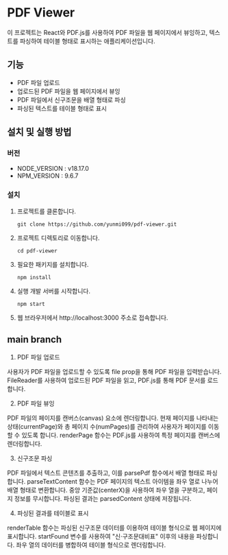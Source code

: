 # PDF Viewer

이 프로젝트는 React와 PDF.js를 사용하여 PDF 파일을 웹 페이지에서 뷰잉하고, 텍스트를 파싱하여 테이블 형태로 표시하는 애플리케이션입니다.

## 기능

- PDF 파일 업로드
- 업로드된 PDF 파일을 웹 페이지에서 뷰잉
- PDF 파일에서 신구조문을 배열 형태로 파싱
- 파싱된 텍스트를 테이블 형태로 표시

## 설치 및 실행 방법

### 버전

- NODE_VERSION : v18.17.0
- NPM_VERSION : 9.6.7

### 설치

1. 프로젝트를 클론합니다.

   ```
   git clone https://github.com/yunmi099/pdf-viewer.git
   ```
2. 프로젝트 디렉토리로 이동합니다.

   ```
   cd pdf-viewer
   ```
3. 필요한 패키지를 설치합니다.
   ```
   npm install
   ```
4. 실행
   개발 서버를 시작합니다.
   ```
   npm start
   ```
5. 웹 브라우저에서 http://localhost:3000 주소로 접속합니다.

## main branch
1. PDF 파일 업로드

사용자가 PDF 파일을 업로드할 수 있도록 file prop을 통해 PDF 파일을 입력받습니다.
FileReader를 사용하여 업로드된 PDF 파일을 읽고, PDF.js를 통해 PDF 문서를 로드합니다.

2. PDF 파일 뷰잉

PDF 파일의 페이지를 캔버스(canvas) 요소에 렌더링합니다.
현재 페이지를 나타내는 상태(currentPage)와 총 페이지 수(numPages)를 관리하여 사용자가 페이지를 이동할 수 있도록 합니다.
renderPage 함수는 PDF.js를 사용하여 특정 페이지를 캔버스에 렌더링합니다.

3. 신구조문 파싱

PDF 파일에서 텍스트 콘텐츠를 추출하고, 이를 parsePdf 함수에서 배열 형태로 파싱합니다.
parseTextContent 함수는 PDF 페이지의 텍스트 아이템을 좌우 열로 나누어 배열 형태로 변환합니다. 중앙 기준값(centerX)을 사용하여 좌우 열을 구분하고, 페이지 정보를 무시합니다.
파싱된 결과는 parsedContent 상태에 저장됩니다.

4. 파싱된 결과를 테이블로 표시

renderTable 함수는 파싱된 신구조문 데이터를 이용하여 테이블 형식으로 웹 페이지에 표시합니다.
startFound 변수를 사용하여 "신·구조문대비표" 이후의 내용을 파싱합니다.
좌우 열의 데이터를 병합하여 테이블 형식으로 렌더링합니다.
